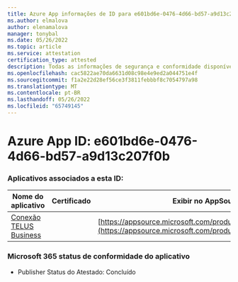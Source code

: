 ```yaml
---
title: Azure App informações de ID para e601bd6e-0476-4d66-bd57-a9d13c207f0b
ms.author: elmalova
author: elenamalova
manager: tonybal
ms.date: 05/26/2022
ms.topic: article
ms.service: attestation
certification_type: attested
description: Todas as informações de segurança e conformidade disponíveis para e601bd6e-0476-4d66-bd57-a9d13c207f0b.
ms.openlocfilehash: cac5822ae70da6631d08c98e4e9ed2a044751e4f
ms.sourcegitcommit: f1a2e22d28ef56ce3f3811febbbf8c7054797a98
ms.translationtype: MT
ms.contentlocale: pt-BR
ms.lasthandoff: 05/26/2022
ms.locfileid: "65749145"
---
```

# <a name="azure-app-id-e601bd6e-0476-4d66-bd57-a9d13c207f0b"></a>Azure App ID: e601bd6e-0476-4d66-bd57-a9d13c207f0b


### <a name="apps-associated-with-this-id"></a>Aplicativos associados a esta ID:
| **Nome do aplicativo** | **Certificado** | **Exibir no AppSource** |
|--------------|---------------|-----------------------|
| [Conexão TELUS Business](../forward/WA200002300.md) |  | [https://appsource.microsoft.com/product/office/WA200002300](https://appsource.microsoft.com/product/office/WA200002300) |

### <a name="microsoft-365-app-compliance-status"></a>Microsoft 365 status de conformidade do aplicativo
- Publisher Status do Atestado: Concluído
